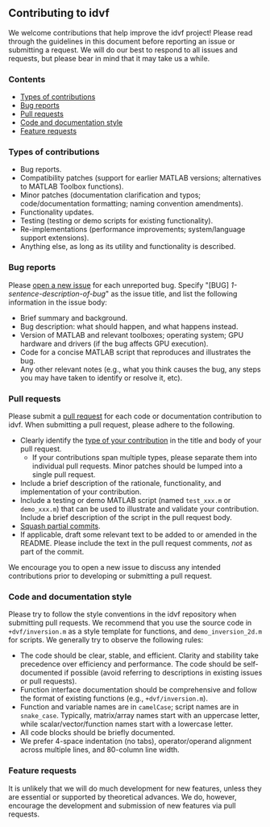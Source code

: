 ## Contributing to idvf


We welcome contributions that help improve the idvf project!  Please read
through the guidelines in this document before reporting an issue or
submitting a request.  We will do our best to respond to all issues and
requests, but please bear in mind that it may take us a while.



<a name="toc"></a>

### Contents


- [Types of contributions](#contrib-types)
- [Bug reports](#bug-reports)
- [Pull requests](#pull-requests)
- [Code and documentation style](#style)
- [Feature requests](#feature-requests)



<a name="contrib-types"></a>

### Types of contributions


-   Bug reports.
-   Compatibility patches (support for earlier MATLAB versions;
    alternatives to MATLAB Toolbox functions).
-   Minor patches (documentation clarification and typos;
    code/documentation formatting; naming convention amendments).
-   Functionality updates.
-   Testing (testing or demo scripts for existing functionality).
-   Re-implementations (performance improvements; system/language support
    extensions).
-   Anything else, as long as its utility and functionality is described.



<a name="bug-reports"></a>

### Bug reports


Please [open a new issue][github-new-issue] for each unreported bug.
Specify "[BUG] *1-sentence-description-of-bug*" as the issue title, and
list the following information in the issue body:

-   Brief summary and background.
-   Bug description: what should happen, and what happens instead.
-   Version of MATLAB and relevant toolboxes; operating system; GPU
    hardware and drivers (if the bug affects GPU execution).
-   Code for a concise MATLAB script that reproduces and illustrates the
    bug.
-   Any other relevant notes (e.g., what you think causes the bug, any
    steps you may have taken to identify or resolve it, etc).


[github-new-issue]: https://help.github.com/articles/creating-an-issue/



<a name="pull-requests"></a>

### Pull requests


Please submit a [pull request][github-pull-request] for each code or
documentation contribution to idvf.  When submitting a pull request, please
adhere to the following.

-   Clearly identify the [type of your contribution](#contrib-types) in the
    title and body of your pull request.
    -   If your contributions span multiple types, please separate them
        into individual pull requests.  Minor patches should be lumped into
        a single pull request.
-   Include a brief description of the rationale, functionality, and
    implementation of your contribution.
-   Include a testing or demo MATLAB script (named `test_xxx.m` or
    `demo_xxx.m`) that can be used to illustrate and validate your
    contribution.  Include a brief description of the script in the pull
    request body.
-   [Squash partial commits][github-squash-commit].
-   If applicable, draft some relevant text to be added to or amended in
    the README.  Please include the text in the pull request comments,
    *not* as part of the commit.

We encourage you to open a new issue to discuss any intended contributions
prior to developing or submitting a pull request.


[github-pull-request]:  https://help.github.com/articles/about-pull-requests/

[github-squash-commit]: https://help.github.com/articles/about-pull-request-merges/



<a name="style"></a>

### Code and documentation style


Please try to follow the style conventions in the idvf repository when
submitting pull requests.  We recommend that you use the source code in
`+dvf/inversion.m` as a style template for functions, and
`demo_inversion_2d.m` for scripts.  We generally try to observe the
following rules:

-   The code should be clear, stable, and efficient.  Clarity and stability
    take precedence over efficiency and performance.  The code should be
    self-documented if possible (avoid referring to descriptions in
    existing issues or pull requests).
-   Function interface documentation should be comprehensive and follow the
    format of existing functions (e.g., `+dvf/inversion.m`).
-   Function and variable names are in `camelCase`; script names are in
    `snake_case`.  Typically, matrix/array names start with an uppercase
    letter, while scalar/vector/function names start with a lowercase
    letter.
-   All code blocks should be briefly documented.
-   We prefer 4-space indentation (no tabs), operator/operand alignment
    across multiple lines, and 80-column line width.



<a name="feature-requests"></a>

### Feature requests


It is unlikely that we will do much development for new features, unless
they are essential or supported by theoretical advances.  We do, however,
encourage the development and submission of new features via pull requests.
